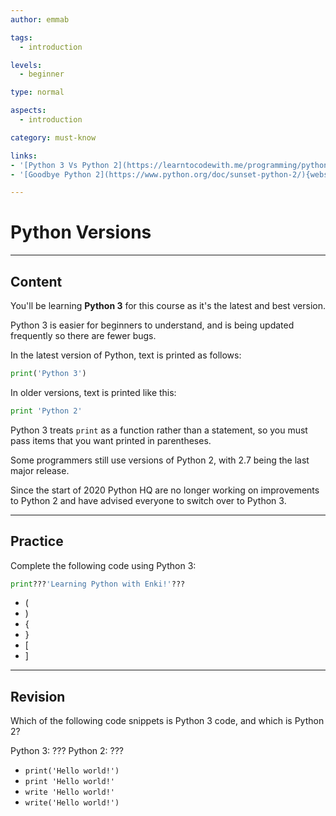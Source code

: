 ```yaml
---
author: emmab

tags:
  - introduction

levels:
  - beginner

type: normal

aspects:
  - introduction

category: must-know

links:
- '[Python 3 Vs Python 2](https://learntocodewith.me/programming/python/python-2-vs-python-3/){website}'
- '[Goodbye Python 2](https://www.python.org/doc/sunset-python-2/){website}'

---
```


# Python Versions

---
## Content

You'll be learning **Python 3** for this course as it's the latest and best version.

Python 3 is easier for beginners to understand, and is being updated frequently so there are fewer bugs. 

In the latest version of Python, text is printed as follows:

```python
print('Python 3')
```

In older versions, text is printed like this:

```python
print 'Python 2'
```

Python 3 treats `print` as a function rather than a statement, so you must pass items that you want printed in parentheses.

Some programmers still use versions of Python 2, with 2.7 being the last major release.

Since the start of 2020 Python HQ are no longer working on improvements to Python 2 and have advised everyone to switch over to Python 3.

---
## Practice

Complete the following code using Python 3:

```py
print???'Learning Python with Enki!'???
```

* (
* )
* {
* }
* [
* ]

---
## Revision

Which of the following code snippets is Python 3 code, and which is Python 2?

Python 3: ???
Python 2: ???

* `print('Hello world!')`
* `print 'Hello world!'`
* `write 'Hello world!'`
* `write('Hello world!')`